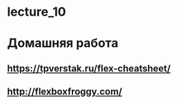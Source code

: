 # lecture_10    
# Домашняя работа
## https://tpverstak.ru/flex-cheatsheet/
## http://flexboxfroggy.com/



